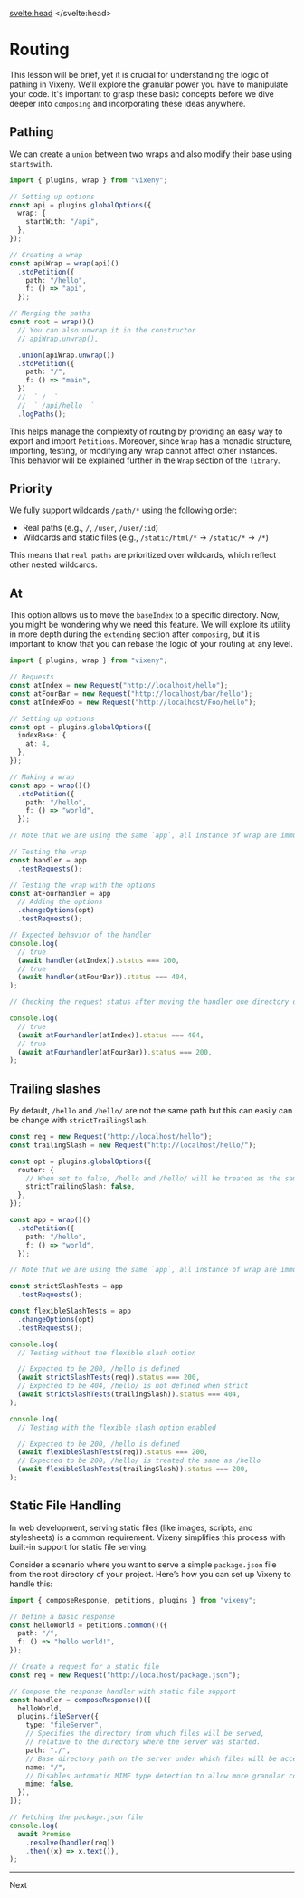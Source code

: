<script>

    import Tabs from "$lib/components/Tabs.md"
    import Bash from "$lib/components/SmallComponents/Bash.md"
    import example0 from "$lib/examples/intro_core_0.md"
    import FancyLink from '$lib/components/FancyLink.svelte';

    const tab0 = [
        {title: "main.ts", component: example0, details: {runtime: "main"}},
        {title: "setup.ts", component: example0, details: {runtime: "setup"}}
    ]

</script>

<svelte:head>
    <title>Routing - Vixeny Framework</title>
    <meta name="description" content="Learn about routing in the Vixeny framework. Understand pathing, priorities, handling trailing slashes, and static file handling with comprehensive examples." />
    <meta name="keywords" content="Vixeny, routing, web development, pathing, priorities, trailing slashes, static file handling, JavaScript, TypeScript, petitions, wrap function" />
    <meta name="author" content="Vixeny Team" />
    <meta name="viewport" content="width=device-width, initial-scale=1" />
    <script src='/prism.mjs' defer></script>
</svelte:head>

# Routing

This lesson will be brief, yet it is crucial for understanding the logic of
pathing in Vixeny. We'll explore the granular power you have to manipulate your
code. It's important to grasp these basic concepts before we dive deeper into
`composing` and incorporating these ideas anywhere.

## Pathing

 We can create a `union` between two wraps
and also modify their base using `startswith`.

```ts
import { plugins, wrap } from "vixeny";

// Setting up options
const api = plugins.globalOptions({
  wrap: {
    startWith: "/api",
  },
});

// Creating a wrap
const apiWrap = wrap(api)()
  .stdPetition({
    path: "/hello",
    f: () => "api",
  });

// Merging the paths
const root = wrap()()
  // You can also unwrap it in the constructor
  // apiWrap.unwrap(),

  .union(apiWrap.unwrap())
  .stdPetition({
    path: "/",
    f: () => "main",
  })
  //  ` /  `
  //  ` /api/hello  `
  .logPaths();
```

This helps manage the complexity of routing by providing an easy way to export
and import `Petitions`. Moreover, since `Wrap` has a monadic structure,
importing, testing, or modifying any wrap cannot affect other instances. This
behavior will be explained further in the `Wrap` section of the `library`.

## Priority

We fully support wildcards `/path/*` using the following order:

- Real paths (e.g., `/`, `/user`, `/user/:id`)
- Wildcards and static files (e.g., `/static/html/*` -> `/static/*` -> `/*`)

This means that `real paths` are prioritized over wildcards, which reflect other
nested wildcards.

## At

This option allows us to move the `baseIndex` to a specific directory. Now, you
might be wondering why we need this feature. We will explore its utility in more
depth during the `extending` section after `composing`, but it is important to
know that you can rebase the logic of your routing `at` any level.

```ts
import { plugins, wrap } from "vixeny";

// Requests
const atIndex = new Request("http://localhost/hello");
const atFourBar = new Request("http://localhost/bar/hello");
const atIndexFoo = new Request("http://localhost/Foo/hello");

// Setting up options
const opt = plugins.globalOptions({
  indexBase: {
    at: 4,
  },
});

// Making a wrap
const app = wrap()()
  .stdPetition({
    path: "/hello",
    f: () => "world",
  });

// Note that we are using the same `app`, all instance of wrap are immutable

// Testing the wrap
const handler = app
  .testRequests();

// Testing the wrap with the options
const atFourhandler = app
  // Adding the options
  .changeOptions(opt)
  .testRequests();

// Expected behavior of the handler
console.log(
  // true
  (await handler(atIndex)).status === 200,
  // true
  (await handler(atFourBar)).status === 404,
);

// Checking the request status after moving the handler one directory deeper

console.log(
  // true
  (await atFourhandler(atIndex)).status === 404,
  // true
  (await atFourhandler(atFourBar)).status === 200,
);
```

## Trailing slashes

By default, `/hello` and `/hello/` are not the same path but this can easily can
be change with `strictTrailingSlash`.

```ts
const req = new Request("http://localhost/hello");
const trailingSlash = new Request("http://localhost/hello/");

const opt = plugins.globalOptions({
  router: {
    // When set to false, /hello and /hello/ will be treated as the same route
    strictTrailingSlash: false,
  },
});

const app = wrap()()
  .stdPetition({
    path: "/hello",
    f: () => "world",
  });

// Note that we are using the same `app`, all instance of wrap are immutable

const strictSlashTests = app
  .testRequests();

const flexibleSlashTests = app
  .changeOptions(opt)
  .testRequests();

console.log(
  // Testing without the flexible slash option

  // Expected to be 200, /hello is defined
  (await strictSlashTests(req)).status === 200,
  // Expected to be 404, /hello/ is not defined when strict
  (await strictSlashTests(trailingSlash)).status === 404,
);

console.log(
  // Testing with the flexible slash option enabled

  // Expected to be 200, /hello is defined
  (await flexibleSlashTests(req)).status === 200,
  // Expected to be 200, /hello/ is treated the same as /hello
  (await flexibleSlashTests(trailingSlash)).status === 200,
);
```

## Static File Handling

In web development, serving static files (like images, scripts, and stylesheets)
is a common requirement. Vixeny simplifies this process with built-in support
for static file serving.

Consider a scenario where you want to serve a simple `package.json` file from
the root directory of your project. Here’s how you can set up Vixeny to handle
this:

```ts
import { composeResponse, petitions, plugins } from "vixeny";

// Define a basic response
const helloWorld = petitions.common()({
  path: "/",
  f: () => "hello world!",
});

// Create a request for a static file
const req = new Request("http://localhost/package.json");

// Compose the response handler with static file support
const handler = composeResponse()([
  helloWorld,
  plugins.fileServer({
    type: "fileServer",
    // Specifies the directory from which files will be served,
    // relative to the directory where the server was started.
    path: "./",
    // Base directory path on the server under which files will be accessible
    name: "/",
    // Disables automatic MIME type detection to allow more granular control if required
    mime: false,
  }),
]);

// Fetching the package.json file
console.log(
  await Promise
    .resolve(handler(req))
    .then((x) => x.text()),
);
```

---

<FancyLink href="/framework/composing">Next</FancyLink>
